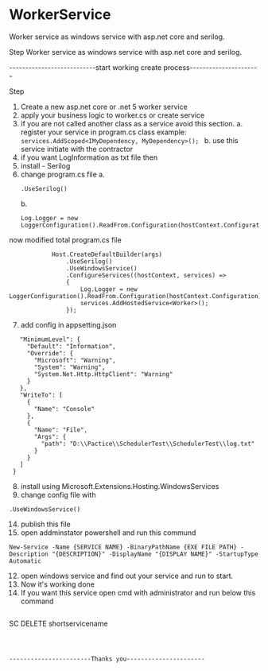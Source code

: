 # WorkerService
Worker service as windows service with asp.net core and serilog.

Step
Worker service as windows service with asp.net core and serilog.



---------------------------start working create process----------------------


Step
1. Create a new asp.net core or .net 5 worker service
2. apply your business logic to worker.cs or create service
3. if you are not called another class as a service avoid this section.
     a. register your service in program.cs class
         example:  
         ```
         services.AddScoped<IMyDependency, MyDependency>(); 
         ```
     b. use this service initiate with the contractor
4. if you want LogInformation as txt file then 
5. install - Serilog
6. change program.cs file
     a.  
     ``` 
     .UseSerilog()  
     ```
     b.  
     ``` 
     Log.Logger = new LoggerConfiguration().ReadFrom.Configuration(hostContext.Configuration).CreateLogger(); 
     ```
now modified total program.cs file

``` public static IHostBuilder CreateHostBuilder(string[] args) =>
            Host.CreateDefaultBuilder(args)
                .UseSerilog()
                .UseWindowsService()
                .ConfigureServices((hostContext, services) =>
                {
                    Log.Logger = new LoggerConfiguration().ReadFrom.Configuration(hostContext.Configuration).CreateLogger();
                    services.AddHostedService<Worker>();
                });
```

7. add config in appsetting.json
 ``` "Serilog": {
    "MinimumLevel": {
      "Default": "Information",
      "Override": {
        "Microsoft": "Warning",
        "System": "Warning",
        "System.Net.Http.HttpClient": "Warning"
      }
    },
    "WriteTo": [
      {
        "Name": "Console"
      },
      {
        "Name": "File",
        "Args": {
          "path": "D:\\Pactice\\SchedulerTest\\SchedulerTest\\log.txt"
        }
      }
    ]
  } 
  ```
8. install using Microsoft.Extensions.Hosting.WindowsServices
9. change config file with 
 ``` 
 .UseWindowsService() 
 
```
14. publish this file 
15. open addminstator powershell and run this commund 
   ```
   New-Service -Name {SERVICE NAME} -BinaryPathName {EXE FILE PATH} -Description "{DESCRIPTION}" -DisplayName "{DISPLAY NAME}" -StartupType Automatic 
   
   ```
12. open windows service and find out your service and run to start.
13. Now it's working done
14. If you want this service open cmd with administrator and run below this command
    ```
SC DELETE shortservicename
```



-----------------------Thanks you----------------------
